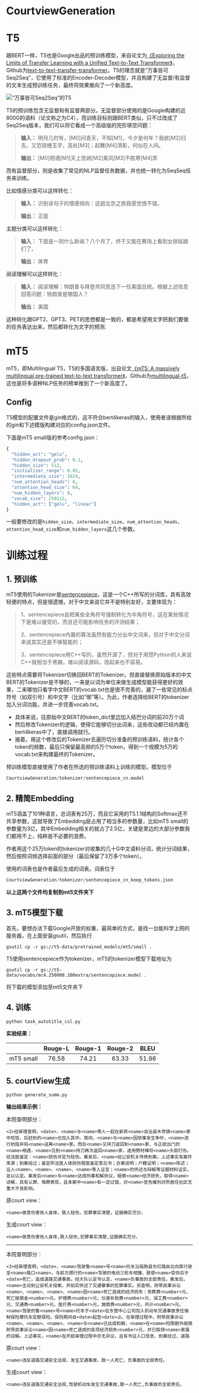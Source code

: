 # CourtviewGeneration

# T5

跟BERT一样，T5也是Google出品的预训练模型，来自论文为[《Exploring the Limits of Transfer Learning with a Unified Text-to-Text Transformer》](https://arxiv.org/abs/1910.10683)，Github为[text-to-text-transfer-transformer](https://github.com/google-research/text-to-text-transfer-transformer)。T5的理念就是“万事皆可Seq2Seq”，它使用了标准的Encoder-Decoder模型，并且构建了无监督/有监督的文本生成预训练任务，最终将效果推向了一个新高度。

![“万事皆可Seq2Seq”的T5](https://kexue.fm/usr/uploads/2020/11/4211830191.png)

T5的预训练包含无监督和有监督两部分。无监督部分使用的是Google构建的近800G的语料（论文称之为C4），而训练目标则跟BERT类似，只不过改成了Seq2Seq版本，我们可以将它看成一个高级版的完形填空问题：

> **输入：** 明月几时有，[M0]问青天，不知[M1]，今夕是何年？我欲[M2]归去，又恐琼楼玉宇，高处[M3]；起舞[M4]清影，何似在人间。
>
> **输出：** [M0]把酒[M1]天上宫阙[M2]乘风[M3]不胜寒[M4]弄

而有监督部分，则是收集了常见的NLP监督任务数据，并也统一转化为SeqSeq任务来训练。

比如情感分类可以这样转化：

> **输入：** 识别该句子的情感倾向：这趟北京之旅我感觉很不错。
>
> **输出：** 正面

主题分类可以这样转化：

> **输入：** 下面是一则什么新闻？八个月了，终于又能在赛场上看到女排姑娘们了。
>
> **输出：** 体育

阅读理解可以这样转化：

> **输入：** 阅读理解：特朗普与拜登共同竞选下一任美国总统。根据上述信息回答问题：特朗普是哪国人？
>
> **输出：** 美国

这种转化跟GPT2、GPT3、PET的思想都是一致的，都是希望用文字把我们要做的任务表达出来，然后都转化为文字的预测.

# mT5

mT5，即Multilingual T5，T5的多国语言版，出自论文[《mT5: A massively multilingual pre-trained text-to-text transformer》](https://arxiv.org/abs/2010.11934)，Github为[multilingual-t5](https://github.com/google-research/multilingual-t5)，这也是将多语种NLP任务的榜单推到了一个新高度了。

## Config

T5模型的配置文件是gin格式的，这不符合bert4keras的输入，使用者请根据所给的gin和下述模版构建对应的config.json文件。

下面是mT5 small版的参考config.json：

```python
{
  "hidden_act": "gelu",
  "hidden_dropout_prob": 0.1,
  "hidden_size": 512,
  "initializer_range": 0.02,
  "intermediate_size": 1024,
  "num_attention_heads": 6,
  "attention_head_size": 64,
  "num_hidden_layers": 8,
  "vocab_size": 250112,
  "hidden_act": ["gelu", "linear"]
}
```

一般要修改的是`hidden_size`、`intermediate_size`、`num_attention_heads`、`attention_head_size`和`num_hidden_layers`这几个参数。

# 训练过程

## 1. 预训练

mT5使用的Tokenizer是[sentencepiece](https://github.com/google/sentencepiece)，这是一个C++所写的分词库，具有高效轻便的特点，但是很遗憾，对于中文来说它并不是特别友好，主要体现为：

> 1、sentencepiece会把某些全角符号强制转化为半角符号，这在某些情况下是难以接受的，而且还可能影响任务的评测结果；
>
> 2、sentencepiece内置的算法虽然有能力分出中文词来，但对于中文分词来说其实还是不够智能的；
>
> 3、sentencepiece用C++写的，虽然开源了，但对于用惯Python的人来说C++就相当于黑箱，难以阅读源码，改起来也不容易。

这些特点需要将Tokenizer切换回BERT的Tokenizer。但直接替换原始版本的中文BERT的Tokenizer是不够的，一来是以词为单位来做生成模型能获得更好的效果，二来哪怕只看字中文BERT的vocab.txt也是很不完善的，漏了一些常见的标点符号（如双引号）和中文字（比如“琊”等）。为此，作者选择给BERT的tokenizer加入分词功能，并进一步完善vocab.txt。

- 具体来说，往原始中文BERT的token_dict里边加入结巴分词的前20万个词
- 然后修改Tokenizer的逻辑，使得它能够切分出词来，这些改动都已经内置在bert4keras中了，直接调用就行。
- 接着，用这个修改后的Tokenizer去遍历切分准备的预训练语料，统计各个token的频数，最后只保留最高频的5万个token，得到一个规模为5万的vocab.txt来构建最终的Tokenizer。

预训练模型直接使用了作者在所选的预训练语料上训练的模型。模型位于

```python
CourtviewGeneration/tokenizer/sentencepiece_cn.model
```

## 2. 精简Embedding

mT5涵盖了101种语言，总词表有25万，而且它采用的T5.1.1结构的Softmax还不共享参数，这就导致了Embedding层占用了相当多的参数量，比如mT5 small的参数量为3亿，其中Embedding相关的就占了2.5亿，关键是里边的大部分参数我们都用不上，纯粹是不必要的浪费。

作者用这个25万token的tokenizer对收集的几十G中文语料分词，统计分词结果，然后按照词频选择前面的部分（最后保留了3万多个token）。

使用的词表也是作者最后生成的词表。词表位于

```python
CourtviewGeneration/tokenizer/sentencepiece_cn_keep_tokens.json
```

**以上这两个文件均复制到mt5文件夹下**

## 3. mT5模型下载

首先，要想办法下载Google开放的权重，最简单的方式，是找一台能科学上网的服务器，在上面安装gsutil，然后执行

```
gsutil cp -r gs://t5-data/pretrained_models/mt5/small .
```

T5使用sentencepiece作为tokenizer，mT5的tokenizer模型下载地址为

```
gsutil cp -r gs://t5-data/vocabs/mc4.250000.100extra/sentencepiece.model .
```

将下载的模型添加至mt5文件夹下

## 4. 训练

```
python task_autotitle_csl.py
```

**实验结果：**

|           | Rouge-L | Rouge-1 | Rouge-2 | BLEU  |
| :-------: | :-----: | :-----: | :-----: | :---: |
| mT5 small |  76.58  |  74.21  |  63.33  | 51.96 |

## 5. courtView生成

```
python generate_summ.py
```

**输出结果示例：**

本院查明部分：

```
<2>经审理查明，<date>，<name>与<name>等人一起在新宾<name>自治县木奇镇<name>家中吃饭，后赶到的<name>也加入其中。席间，<name>与<name>因琐事发生争吵，<name>进行劝阻并将<name>送离<name>家。而后<name>又持刀返回到<name>家，与正欲出门的<name>相遇，<name>见到<name>持刀再次返回<name>家，遂用劈材棒将<name>头部打伤。经法医鉴定：<name>损伤评定为轻伤。案发后，<name>经公安机关传唤到案。上述事实有案件来源；到案经过；鉴定所法医人体损伤程度鉴定意见书；办案说明；户籍证明；<name>陈述；证人<name>、<name>、<name>、<name>等人证言；<name>的供述与辩解等证据材料证实，足以认定。案发后<name>与<name>达成刑事和解协议，赔偿<name>经济损失，取得<name>谅解，具有认罪、悔罪表现，且本案中<name>有一定过错，对<name>宣告缓刑对所居住社区无重大不良影响。
```

原court view：

```
<name>故意伤害他人身体，致人轻伤，犯罪事实清楚，证据确实充分。
```

生成court view：

```
<name>故意伤害他人身体,致人轻伤,犯罪事实清楚,证据确实充分。
```

---

本院查明部分：

```
<3>经审理查明，<date>，<name>驾驶鲁<name>号<name>托车沿临朐县东红路由北向南行驶至<name>路口<name>，与前方顺行的<name>驾驶的电动三轮车相撞，致使<name>受伤后于<date>死亡，造成道路交通事故。经大队认定书认定，<name>负事故的全部责任。案发后，<name>主动到公安机关投案，并如实供述了交通肇事的犯罪事实。另查明，附带民事诉讼<name>、<name>、<name>、<name>因<name>死亡造成的经济损失：丧葬费<number>元，死亡赔偿金<number>元，护理费<number>元，伙食补助费<number>元，误工费<number>元，交通费<number>元，医疗费<number>元，施救费<number>元，共计<number>元。<name>驾驶的鲁<name>号<name>托车于<date>在东营中心公司加入机动车交通事故责任强制保险摩托车定额保险。保险期间自<date>起至<date>止。在审理过程中，附带民事诉讼<name>、<name>、<name>、<name>与<name>已达成和解，<name>在<name>险限额外赔偿附带民事诉讼<name>因<name>死亡造成的各项经济损失<number>元，并已取得<name>家属的谅解。上述事实，<name>在开庭审理过程中亦无异议，且有书证人口信息、到案经过、道路
```

原court view：

```
<name>违反道路交通安全法规，发生交通事故，致一人死亡，负事故的全部责任。
```

生成court view：

```
<name>违反道路交通安全法规,驾驶机动车发生交通事故,致一人死亡,负事故的全部责任。
```

